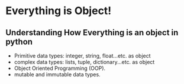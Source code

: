 # Everything is Object!

## Understanding How Everything is an object in python

- Primitive data types: integer, string, float...etc. as object
- complex data types: lists, tuple, dictionary...etc. as object
- Object Oriented Programming (OOP).
- mutable and immutable data types.
